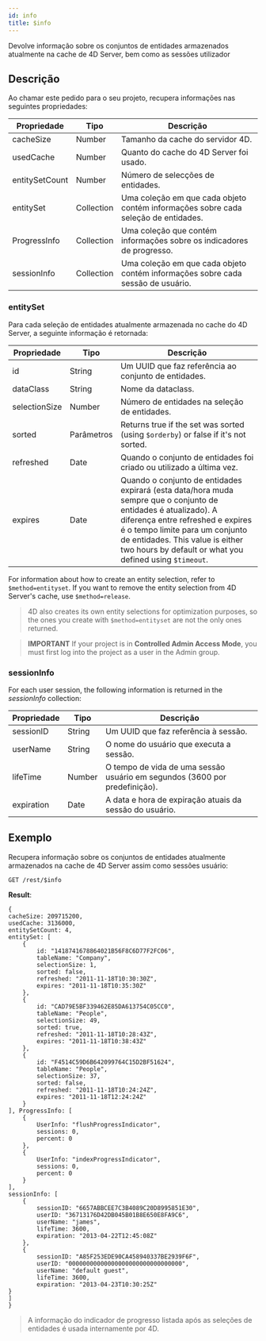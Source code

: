 ```yaml
---
id: info
title: $info
---
```


Devolve informação sobre os conjuntos de entidades armazenados atualmente na cache de 4D Server, bem como as sessões utilizador

## Descrição

Ao chamar este pedido para o seu projeto, recupera informações nas seguintes propriedades:

| Propriedade    | Tipo       | Descrição                                                                          |
| -------------- | ---------- | ---------------------------------------------------------------------------------- |
| cacheSize      | Number     | Tamanho da cache do servidor 4D.                                                   |
| usedCache      | Number     | Quanto do cache do 4D Server foi usado.                                            |
| entitySetCount | Number     | Número de selecções de entidades.                                                  |
| entitySet      | Collection | Uma coleção em que cada objeto contém informações sobre cada seleção de entidades. |
| ProgressInfo   | Collection | Uma coleção que contém informações sobre os indicadores de progresso.              |
| sessionInfo    | Collection | Uma coleção em que cada objeto contém informações sobre cada sessão de usuário.    |

### entitySet

Para cada seleção de entidades atualmente armazenada no cache do 4D Server, a seguinte informação é retornada:

| Propriedade   | Tipo       | Descrição                                                                                                                                                                                                                                                                                               |
| ------------- | ---------- | ------------------------------------------------------------------------------------------------------------------------------------------------------------------------------------------------------------------------------------------------------------------------------------------------------- |
| id            | String     | Um UUID que faz referência ao conjunto de entidades.                                                                                                                                                                                                                                                    |
| dataClass     | String     | Nome da dataclass.                                                                                                                                                                                                                                                                                      |
| selectionSize | Number     | Número de entidades na seleção de entidades.                                                                                                                                                                                                                                                            |
| sorted        | Parâmetros | Returns true if the set was sorted (using `$orderby`) or false if it's not sorted.                                                                                                                                                                                                   |
| refreshed     | Date       | Quando o conjunto de entidades foi criado ou utilizado a última vez.                                                                                                                                                                                                                                    |
| expires       | Date       | Quando o conjunto de entidades expirará (esta data/hora muda sempre que o conjunto de entidades é atualizado). A diferença entre refreshed e expires é o tempo limite para um conjunto de entidades. This value is either two hours by default or what you defined using `$timeout`. |

For information about how to create an entity selection, refer to `$method=entityset`. If you want to remove the entity selection from 4D Server's cache, use `$method=release`.

> 4D also creates its own entity selections for optimization purposes, so the ones you create with `$method=entityset` are not the only ones returned.

> **IMPORTANT**
> If your project is in **Controlled Admin Access Mode**, you must first log into the project as a user in the Admin group.

### sessionInfo

For each user session, the following information is returned in the _sessionInfo_ collection:

| Propriedade | Tipo   | Descrição                                                                                     |
| ----------- | ------ | --------------------------------------------------------------------------------------------- |
| sessionID   | String | Um UUID que faz referência à sessão.                                                          |
| userName    | String | O nome do usuário que executa a sessão.                                                       |
| lifeTime    | Number | O tempo de vida de uma sessão usuário em segundos (3600 por predefinição). |
| expiration  | Date   | A data e hora de expiração atuais da sessão do usuário.                                       |

## Exemplo

Recupera informação sobre os conjuntos de entidades atualmente armazenados na cache de 4D Server assim como sessões usuário:

`GET /rest/$info`

**Result**:

```
{
cacheSize: 209715200,
usedCache: 3136000,
entitySetCount: 4,
entitySet: [
    {
        id: "1418741678864021B56F8C6D77F2FC06",
        tableName: "Company",
        selectionSize: 1,
        sorted: false,
        refreshed: "2011-11-18T10:30:30Z",
        expires: "2011-11-18T10:35:30Z"
    },
    {
        id: "CAD79E5BF339462E85DA613754C05CC0",
        tableName: "People",
        selectionSize: 49,
        sorted: true,
        refreshed: "2011-11-18T10:28:43Z",
        expires: "2011-11-18T10:38:43Z"
    },
    {
        id: "F4514C59D6B642099764C15D2BF51624",
        tableName: "People",
        selectionSize: 37,
        sorted: false,
        refreshed: "2011-11-18T10:24:24Z",
        expires: "2011-11-18T12:24:24Z"
    }
], ProgressInfo: [
    {
        UserInfo: "flushProgressIndicator",
        sessions: 0,
        percent: 0
    },
    {
        UserInfo: "indexProgressIndicator",
        sessions: 0,
        percent: 0
    }
],
sessionInfo: [ 
    {
        sessionID: "6657ABBCEE7C3B4089C20D8995851E30",
        userID: "36713176D42DB045B01B8E650E8FA9C6",
        userName: "james",
        lifeTime: 3600,
        expiration: "2013-04-22T12:45:08Z"
    },
    {
        sessionID: "A85F253EDE90CA458940337BE2939F6F",
        userID: "00000000000000000000000000000000",
        userName: "default guest",
        lifeTime: 3600,
        expiration: "2013-04-23T10:30:25Z"
}
]
}
```

> A informação do indicador de progresso listada após as seleções de entidades é usada internamente por 4D.

